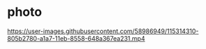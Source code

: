 # photo

https://user-images.githubusercontent.com/58986949/115314310-805b2780-a1a7-11eb-8558-648a367ea231.mp4
